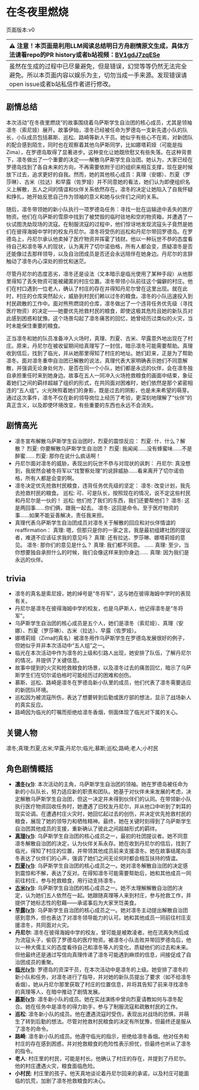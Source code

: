 # 在冬夜里燃烧
页面版本:v0
 

| :warning: 注意！本页面是利用LLM阅读总结明日方舟剧情原文生成，具体方法请看repo的PR history或者b站视频：[BV1gdJ7zqESe](https://www.bilibili.com/video/BV1gdJ7zqESe/)         |
|:----------------------------|
| 虽然在生成的过程中已尽量避免，但是错误，幻觉等等仍然无法完全避免。所以本页面内容以娱乐为主，切勿当成一手来源。发现错误请open issue或者b站私信作者进行修改。|



## 剧情总结
本次活动“在冬夜里燃烧”的故事围绕着乌萨斯学生自治团的核心成员，尤其是领袖凛冬（索尼娅）展开。故事伊始，凛冬已经被任命为罗德岛一支新先遣小队的队长，小队成员包括慕斯、巡松、路崎等新人干员。她似乎有些心不在焉，对新团队的配合感到陌生，同时也在观察着其他乌萨斯同学，比如娜塔莉娅（可能是指Zima），在罗德岛取得了显著进步。这种变化让她既欣慰又有些失落。在这种背景下，凛冬做出了一个重要的决定——解散乌萨斯学生自治团。她认为，大家已经在罗德岛找到了各自未来的方向，不再需要依附于旧的组织来相互支撑，现在是时候放下过去，追求更好的自我。然而，她的其他核心成员：真理（安娜）、烈夏（罗莎琳）、古米（拉达）和早露（佐罗娅）并不同意她的看法，她们认为即便组织名义上解散，五人之间的情谊和伙伴关系依然存在。凛冬的决定让她陷入了自我怀疑和挣扎，她开始反思自己作为领袖的意义和她与伙伴们之间的关系。

随后，凛冬带领她的新小队执行一项罗德岛任务：寻找一批在运输途中丢失的医疗物资。他们在乌萨斯的雪原中找到了被焚毁的临时驻地和空的物资箱，并遭遇了一伙试图洗劫现场的流寇。在制服流寇的过程中，他们惊讶地发现流寇头子竟然是她们在彼得海姆中学时的校友丹尼尔。凛冬将受伤的巡松和丹尼尔带回罗德岛。在罗德岛上，丹尼尔承认他卖掉了医疗物资并挥霍了钱财。他以一种玩世不恭的态度看待自己和凛冬等人的现状，认为离开了切尔诺伯格，所有人都会变，质疑凛冬是否还能像过去那样领导，以及自治团成员是否还会永远陪伴在她身边。丹尼尔的言辞触动了凛冬内心深处的担忧和迷茫。

尽管丹尼尔的态度恶劣，凛冬还是设法（文本暗示是临光使用了某种手段）从他那里得知了丢失物资可能被藏匿的村庄位置。凛冬带领小队前往这个偏僻的村庄。他们在村口遇到一位老人，确认了村庄的存在并得知丹尼尔曾在这里出现。就在此时，村庄的仓库突然起火，威胁到村民们赖以过冬的粮食。凛冬的小队迅速投入到村民疏散的工作中。面对熊熊燃烧的仓库，凛冬做出了一个违背任务优先级（寻找医疗物资）的决定——她要优先抢救村民的粮食，即使这极其危险且她的新队员对此感到困惑和犹豫。这个场景勾起了凛冬痛苦的回忆，她曾经历过类似的火灾，当时未能保住重要的粮食。

正当凛冬和她的队员准备冲入火场时，真理、烈夏、古米、早露意外地出现在了村庄。原来，丹尼尔在被收留期间给真理写了一封信，暗示凛冬可能需要帮助。真理收到信后，找到了临光，并从她那里得知了村庄的地址。她们赶来，正是为了帮助凛冬。面对凛冬重申自治团已解散的说法，真理代表大家明确表示她们不同意解散，并强调无论身处何方、是否在同一个小队，她们都是永远的伙伴，会在凛冬独自承担重任时来到她身边。故事在五人一同冲入火场抢救粮食的画面中结束，象征着她们之间的羁绊超越了组织的形式，在共同面对困难时，她们依然是那个紧密相连的“五人组”。火光映照着她们的身影，既是过去的阴影，也是未来希望的萌芽。通过这次事件，凛冬不仅在新的领导岗位上经历了考验，更深刻地理解了“伙伴”的真正含义，以及即使环境改变，有些重要的东西也永远不会消失。
## 剧情高光
- 凛冬宣布解散乌萨斯学生自治团时，烈夏的震惊反应：
  烈夏: 什、什么？解散？
  烈夏: 你要解散乌萨斯学生自治团？
  烈夏: 我闻闻......没有蜂蜜味......不是醉蜜......
  烈夏: 那你在说什么疯话啊！
- 丹尼尔面对凛冬的威胁，表现出的玩世不恭与对现状的讽刺：
  丹尼尔: 真没想到，我居然会被冬将军以“找警察处理”的说辞威胁......看来离开了切尔诺伯格，所有人都是会变的啊。
- 凛冬决定优先抢救村民粮食，违背任务优先级的坚定：
  凛冬: 改变计划，我先去抢救村民的粮食。
  巡松: 可、可是队长，按照现在的情况，说不定这些村民和丹尼尔是一伙的！
  巡松: 他们抢了我们的东西，我们还要帮他们？
  凛冬: 这是两回事......你们俩，跟我一起去。
  凛冬: 这回是命令。至于医疗物资的事......如果不能妥善解决，责任我来担。
- 真理代表乌萨斯学生自治团成员对凛冬关于解散的回应和对伙伴情谊的 reaffirmation：
  真理: 嗯，但那只是你的一家之言。我是最初组建社团的提议者，难道不应该征求我的意见吗？
  真理: 还有拉达、罗莎琳、娜塔莉娅的意见。
  凛冬: 那你们的意见是什么？
  真理: 我们都不同意。
  ......
  真理: 至少，当你想要独自承担什么的时候，我们会像这样来到你身边......
  真理: 因为我们是永远的伙伴。
## trivia
- 凛冬的真名是索尼娅，她的绰号是“冬将军”，这与她在彼得海姆中学时的表现有关。
- 丹尼尔是凛冬在彼得海姆中学的校友，也是乌萨斯人，他记得凛冬是“冬将军”。
- 乌萨斯学生自治团的核心成员是五个人，她们是凛冬（索尼娅）、真理（安娜）、烈夏（罗莎琳）、古米（拉达）、早露（佐罗娅）。
- 娜塔莉娅（Zima的真名）被凛冬用作乌萨斯学生在罗德岛发展很好的例子，但她似乎并非本次活动中“五人组”之一。
- 临光在本次活动中作为凛冬的上级和引路人出现，她安排了队伍，了解丹尼尔的情况，并提供了关键信息。
- 故事中提到的火灾和抢救粮食的场景，以及凛冬过去的痛苦回忆，暗示了乌萨斯学生们在切尔诺伯格时可能经历过的困难和创伤。
- 慕斯、巡松、路崎是凛冬在罗德岛新小队里的成员，他们代表了凛冬需要适应的新团队环境。
- 巡松因为被流寇所伤，表达了想要转到后勤或医疗部的想法，显示了战场新人的真实反应。
- 路崎因为临光的叮嘱而拒绝给凛冬香烟，侧面体现了临光对下属的关心。
## 关键人物
凛冬;真理;烈夏;古米;早露;丹尼尔;临光;慕斯;巡松;路崎;老人;小村民
## 角色剧情概括
-   **[凛冬](../char_v3/char_115_headbr.md)([v1](../chars/char_115_headbr.md))**: 本次活动的主角，乌萨斯学生自治团的领袖。她在罗德岛被任命为新的小队队长，努力适应新的职责和团队。她基于对伙伴未来发展的考虑，决定解散乌萨斯学生自治团，但这一决定并未得到伙伴们的认同。在带领新小队执行医疗物资回收任务时，她遭遇了旧校友丹尼尔，并从他口中听到了刺耳的现实论调。在遭遇村庄火灾时，她回忆起过去的创伤，并决定优先抢救村民的粮食，展现了她的领导力和牺牲精神。最终，她在关键时刻得到了乌萨斯学生自治团其他成员的支援，重新确认了彼此之间超越形式的羁绊。
-   **[真理](../char_v3/char_195_glassb.md)([v1](../chars/char_195_glassb.md))**: 乌萨斯学生自治团的核心成员之一，最初的社团提议者。她不同意凛冬解散自治团的决定，认为伙伴关系永存。她在收到丹尼尔的信后，找到了临光，得知了村庄的位置，并带领其他成员前来支援凛冬。她在故事结尾向凛冬表达了伙伴们的心声，强调了她们之间无论何时都会相互扶持的情谊。
-   **[烈夏](../char_v3/char_194_leto.md)([v1](../chars/char_194_leto.md))**: 乌萨斯学生自治团的核心成员之一。她对凛冬解散自治团的决定感到震惊和不解，表达了反对。在得知凛冬可能需要帮助后，她和其他成员一同前往村庄，参与抢救粮食，用行动支持凛冬。
-   **[古米](../char_v3/char_196_sunbr.md)([v1](../chars/char_196_sunbr.md))**: 乌萨斯学生自治团的核心成员之一。她不太理解解散自治团的决定，认为她们五人依然在一起。她跟随真理等人来到村庄，参与抢救工作，并提供了她标志性的慰藉——承诺事后为大家烹饪美食。
-   **[早露](../char_v3/char_197_poca.md)([v1](../chars/char_197_poca.md))**: 乌萨斯学生自治团的核心成员之一。她对凛冬主动提出解散自治团感到意外，但也表达了对凛冬领导能力的认可。她和其他成员一同前往村庄支援凛冬，共同面对火灾。
-   **丹尼尔**: 凛冬在彼得海姆中学的校友，曾可能是被欺凌者。他在流离失所后成为流寇头子，偷窃了罗德岛的医疗物资。被凛冬小队击败并带回罗德岛后，他以一种犬儒主义的态度看待自己和凛冬等人的变化，质疑他们的过去和未来。但他最终还是通过写信向真理传递了凛冬可能遇到麻烦的信息，间接促成了自治团成员的重聚。
-   **[临光](../char_v3/char_148_nearl.md)([v1](../chars/char_148_nearl.md))**: 罗德岛的资深干员，在本次活动中是凛冬的上级。她安排了凛冬的新小队和任务，对凛冬进行了指导，并对她的新队员提出了要求（如不给凛冬香烟）。她从丹尼尔那里获取了村庄的位置信息，并将其告知了前来寻找凛冬的真理等人，在暗中推动了剧情发展。
-   **[慕斯](../char_v3/char_185_frncat.md)([v1](../chars/char_185_frncat.md))**: 凛冬新小队的成员。她在实战演练中曾向烈夏请教如何与凛冬配合。她在任务中是凛冬的得力助手，参与了制服流寇和疏散村民的工作。
-   **巡松**: 凛冬新小队的成员。他在遭遇流寇时受伤，表现出对战场的恐惧，并萌生了转到后勤的想法。尽管对抢救村民粮食的决定有所犹豫，但最终还是服从了凛冬的命令。
-   **路崎**: 凛冬新小队的成员。他遵守临光的指示，拒绝给凛冬香烟。他对任务和村庄的存在感到困惑，并对抢救粮食的危险性表示担忧，但最终也听从了凛冬的指令。
-   **老人**: 村庄里的村民，可能是村长。他确认了村庄的存在，并提到了丹尼尔。他的村庄遭遇火灾，粮食面临危险。
-   **小村民**: 村庄里的孩子。他天真地谈论着丹尼尔回来的承诺，以及村庄可能面临的饥荒，加剧了凛冬抢救粮食的决心。